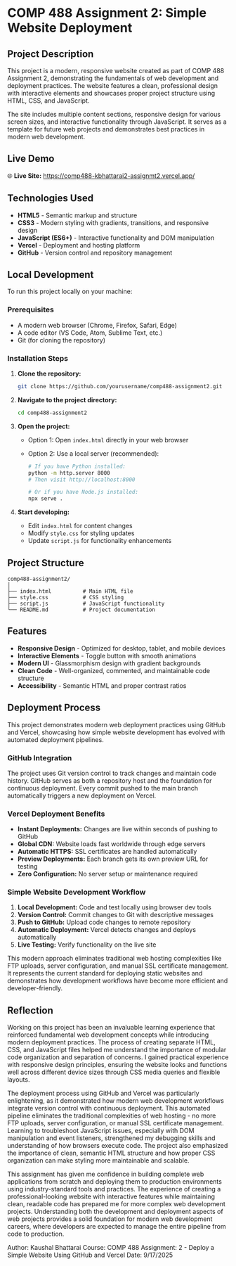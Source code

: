 # COMP 488 Assignment 2: Simple Website Deployment

## Project Description

This project is a modern, responsive website created as part of COMP 488 Assignment 2, demonstrating the fundamentals of web development and deployment practices. The website features a clean, professional design with interactive elements and showcases proper project structure using HTML, CSS, and JavaScript.

The site includes multiple content sections, responsive design for various screen sizes, and interactive functionality through JavaScript. It serves as a template for future web projects and demonstrates best practices in modern web development.

## Live Demo

🌐 **Live Site:** https://comp488-kbhattarai2-assignmt2.vercel.app/

## Technologies Used

- **HTML5** - Semantic markup and structure
- **CSS3** - Modern styling with gradients, transitions, and responsive design
- **JavaScript (ES6+)** - Interactive functionality and DOM manipulation
- **Vercel** - Deployment and hosting platform
- **GitHub** - Version control and repository management

## Local Development

To run this project locally on your machine:

### Prerequisites

- A modern web browser (Chrome, Firefox, Safari, Edge)
- A code editor (VS Code, Atom, Sublime Text, etc.)
- Git (for cloning the repository)

### Installation Steps

1. **Clone the repository:**

   ```bash
   git clone https://github.com/yourusername/comp488-assignment2.git
   ```

2. **Navigate to the project directory:**

   ```bash
   cd comp488-assignment2
   ```

3. **Open the project:**
   - Option 1: Open `index.html` directly in your web browser
   - Option 2: Use a local server (recommended):

     ```bash
     # If you have Python installed:
     python -m http.server 8000
     # Then visit http://localhost:8000
     
     # Or if you have Node.js installed:
     npx serve .
     ```

4. **Start developing:**
   - Edit `index.html` for content changes
   - Modify `style.css` for styling updates
   - Update `script.js` for functionality enhancements

## Project Structure

```
comp488-assignment2/
│
├── index.html          # Main HTML file
├── style.css           # CSS styling
├── script.js           # JavaScript functionality
└── README.md           # Project documentation
```

## Features

- **Responsive Design** - Optimized for desktop, tablet, and mobile devices
- **Interactive Elements** - Toggle button with smooth animations
- **Modern UI** - Glassmorphism design with gradient backgrounds
- **Clean Code** - Well-organized, commented, and maintainable code structure
- **Accessibility** - Semantic HTML and proper contrast ratios

## Deployment Process

This project demonstrates modern web deployment practices using GitHub and Vercel, showcasing how simple website development has evolved with automated deployment pipelines.

### **GitHub Integration**

The project uses Git version control to track changes and maintain code history. GitHub serves as both a repository host and the foundation for continuous deployment. Every commit pushed to the main branch automatically triggers a new deployment on Vercel.

### **Vercel Deployment Benefits**

- **Instant Deployments:** Changes are live within seconds of pushing to GitHub
- **Global CDN:** Website loads fast worldwide through edge servers
- **Automatic HTTPS:** SSL certificates are handled automatically
- **Preview Deployments:** Each branch gets its own preview URL for testing
- **Zero Configuration:** No server setup or maintenance required

### **Simple Website Development Workflow**

1. **Local Development:** Code and test locally using browser dev tools
2. **Version Control:** Commit changes to Git with descriptive messages
3. **Push to GitHub:** Upload code changes to remote repository
4. **Automatic Deployment:** Vercel detects changes and deploys automatically
5. **Live Testing:** Verify functionality on the live site

This modern approach eliminates traditional web hosting complexities like FTP uploads, server configuration, and manual SSL certificate management. It represents the current standard for deploying static websites and demonstrates how development workflows have become more efficient and developer-friendly.

## Reflection

Working on this project has been an invaluable learning experience that reinforced fundamental web development concepts while introducing modern deployment practices. The process of creating separate HTML, CSS, and JavaScript files helped me understand the importance of modular code organization and separation of concerns. I gained practical experience with responsive design principles, ensuring the website looks and functions well across different device sizes through CSS media queries and flexible layouts.

The deployment process using GitHub and Vercel was particularly enlightening, as it demonstrated how modern web development workflows integrate version control with continuous deployment. This automated pipeline eliminates the traditional complexities of web hosting - no more FTP uploads, server configuration, or manual SSL certificate management. Learning to troubleshoot JavaScript issues, especially with DOM manipulation and event listeners, strengthened my debugging skills and understanding of how browsers execute code. The project also emphasized the importance of clean, semantic HTML structure and how proper CSS organization can make styling more maintainable and scalable.

This assignment has given me confidence in building complete web applications from scratch and deploying them to production environments using industry-standard tools and practices. The experience of creating a professional-looking website with interactive features while maintaining clean, readable code has prepared me for more complex web development projects. Understanding both the development and deployment aspects of web projects provides a solid foundation for modern web development careers, where developers are expected to manage the entire pipeline from code to production.

Author: Kaushal Bhattarai
Course: COMP 488
Assignment: 2 - Deploy a Simple Website Using GitHub and Vercel
Date: 9/17/2025
